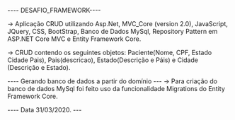---- DESAFIO_FRAMEWORK----

-> Aplicação CRUD utilizando Asp.Net, MVC_Core (version 2.0), JavaScript, JQuery, CSS, BootStrap, Banco de Dados MySql, Repository Pattern em ASP.NET Core MVC e Entity Framework Core.

-> CRUD contendo os seguintes objetos: Paciente(Nome, CPF, Estado Cidade Pais), Pais(descricao), Estado(Descrição e Páis) e Cidade (Descrição e Estado).


---- Gerando banco de dados a partir do domínio ---
-> Para criação do banco de dados MySql foi feito uso da funcionalidade Migrations do Entity Framework Core. 

---- Data 31/03/2020. --- 